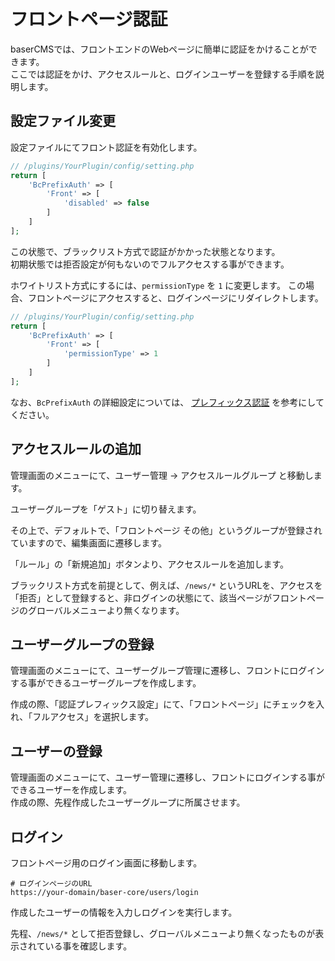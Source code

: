 # フロントページ認証

baserCMSでは、フロントエンドのWebページに簡単に認証をかけることができます。  
ここでは認証をかけ、アクセスルールと、ログインユーザーを登録する手順を説明します。

## 設定ファイル変更
設定ファイルにてフロント認証を有効化します。

```php
// /plugins/YourPlugin/config/setting.php
return [
    'BcPrefixAuth' => [
        'Front' => [
            'disabled' => false
        ]
    ]
];
```

この状態で、ブラックリスト方式で認証がかかった状態となります。  
初期状態では拒否設定が何もないのでフルアクセスする事ができます。

ホワイトリスト方式にするには、`permissionType` を `1` に変更します。
この場合、フロントページにアクセスすると、ログインページにリダイレクトします。

```php
// /plugins/YourPlugin/config/setting.php
return [
    'BcPrefixAuth' => [
        'Front' => [
            'permissionType' => 1
        ]
    ]
];
```

なお、`BcPrefixAuth` の詳細設定については、 [プレフィックス認証](./prefix_auth) を参考にしてください。

## アクセスルールの追加
管理画面のメニューにて、ユーザー管理 → アクセスルールグループ と移動します。  

ユーザーグループを「ゲスト」に切り替えます。

その上で、デフォルトで、「フロントページ その他」というグループが登録されていますので、編集画面に遷移します。  

「ルール」の「新規追加」ボタンより、アクセスルールを追加します。

ブラックリスト方式を前提として、例えば、`/news/*` というURLを、アクセスを「拒否」として登録すると、非ログインの状態にて、該当ページがフロントページのグローバルメニューより無くなります。 

## ユーザーグループの登録

管理画面のメニューにて、ユーザーグループ管理に遷移し、フロントにログインする事ができるユーザーグループを作成します。

作成の際、「認証プレフィックス設定」にて、「フロントページ」にチェックを入れ、「フルアクセス」を選択します。


## ユーザーの登録
管理画面のメニューにて、ユーザー管理に遷移し、フロントにログインする事ができるユーザーを作成します。  
作成の際、先程作成したユーザーグループに所属させます。


## ログイン
フロントページ用のログイン画面に移動します。

```shell
# ログインページのURL
https://your-domain/baser-core/users/login
```

作成したユーザーの情報を入力しログインを実行します。

先程、`/news/*` として拒否登録し、グローバルメニューより無くなったものが表示されている事を確認します。

　
